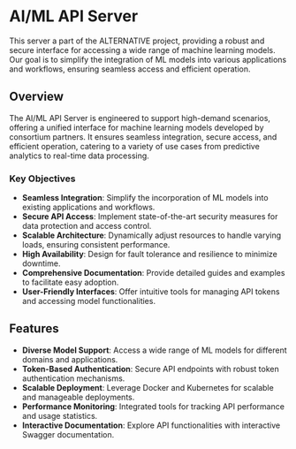 # AI/ML API Server

This server a part of the ALTERNATIVE project, providing a robust and secure interface for accessing a wide range of machine learning models. Our goal is to simplify the integration of ML models into various applications and workflows, ensuring seamless access and efficient operation.

## Overview

The AI/ML API Server is engineered to support high-demand scenarios, offering a unified interface for machine learning models developed by consortium partners. It ensures seamless integration, secure access, and efficient operation, catering to a variety of use cases from predictive analytics to real-time data processing.

### Key Objectives

- **Seamless Integration**: Simplify the incorporation of ML models into existing applications and workflows.
- **Secure API Access**: Implement state-of-the-art security measures for data protection and access control.
- **Scalable Architecture**: Dynamically adjust resources to handle varying loads, ensuring consistent performance.
- **High Availability**: Design for fault tolerance and resilience to minimize downtime.
- **Comprehensive Documentation**: Provide detailed guides and examples to facilitate easy adoption.
- **User-Friendly Interfaces**: Offer intuitive tools for managing API tokens and accessing model functionalities.

## Features

- **Diverse Model Support**: Access a wide range of ML models for different domains and applications.
- **Token-Based Authentication**: Secure API endpoints with robust token authentication mechanisms.
- **Scalable Deployment**: Leverage Docker and Kubernetes for scalable and manageable deployments.
- **Performance Monitoring**: Integrated tools for tracking API performance and usage statistics.
- **Interactive Documentation**: Explore API functionalities with interactive Swagger documentation.
